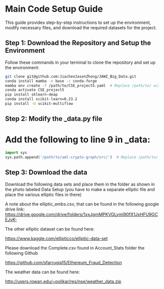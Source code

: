 # Main Code Setup Guide

This guide provides step-by-step instructions to set up the environment, modify necessary files, and download the required datasets for the project.


## Step 1: Download the Repository and Setup the Environment

Follow these commands in your terminal to clone the repository and set up the environment:

```bash
git clone git@github.com:JiachenJasonZhong/JAWZ_Big_Data.git
conda install mamba -n base -c conda-forge
mamba env create -f /path/to/CSE_project5.yaml  # Replace /path/to/ with your specific path
conda activate CSE_project5
pip install sklearn-deap
conda install scikit-learn=0.23.2
pip install -U scikit-multiflow
```

## Step 2: Modify the _data.py file 

# Add the following to line 9 in _data:

```python
import sys
sys.path.append('/path/to/aml-crypto-graph/src/')  # Replace /path/to/ with your specific path
```

## Step 3: Download the data 

Download the following data sets and place them in the folder as shown in the photo labeled Data Setup (you have to make a separate elliptic file and place the various elliptic files in there)

A note about the elliptic_embs.csv, that can be found in the following google drive link: 
https://drive.google.com/drive/folders/1xxJgmMPKVGLymI90fX1JxHFU9GCEJvK-

The other elliptic dataset can be found here: 

https://www.kaggle.com/ellipticco/elliptic-data-set

Please download the Complete.csv found in Account_Stats folder the following Github

https://github.com/sfarrugia15/Ethereum_Fraud_Detection

The weather data can be found here:

http://users.rowan.edu/~polikar/res/nse/weather_data.zip
